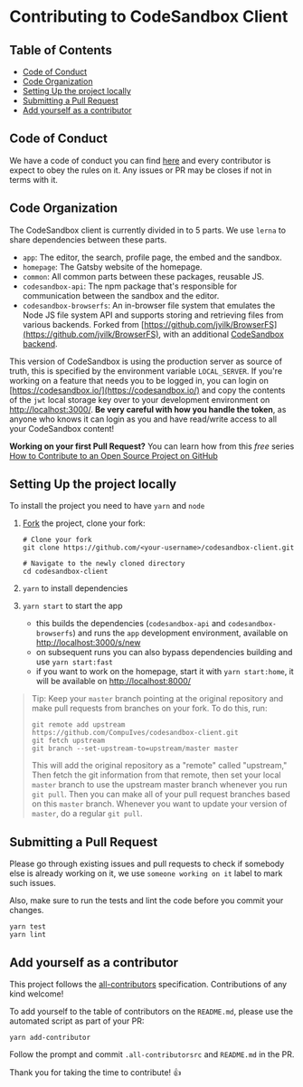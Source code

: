 # Contributing to CodeSandbox Client

## Table of Contents

- [Code of Conduct](#code-of-conduct)
- [Code Organization](#code-organization)
- [Setting Up the project locally](#setting-up-the-project-locally)
- [Submitting a Pull Request](#submitting-a-pull-request)
- [Add yourself as a contributor](#add-yourself-as-a-contributor)

## Code of Conduct

We have a code of conduct you can find [here](https://github.com/CompuIves/codesandbox-client/blob/master/CODE_OF_CONDUCT.md) and every contributor is expect to obey the rules on it. Any issues or PR may be closes if not in terms with it.

## Code Organization

The CodeSandbox client is currently divided in to 5 parts. We use `lerna` to share dependencies between these parts.

- `app`: The editor, the search, profile page, the embed and the sandbox.
- `homepage`: The Gatsby website of the homepage.
- `common`: All common parts between these packages, reusable JS.
- `codesandbox-api`: The npm package that's responsible for communication between the sandbox and the editor.
- `codesandbox-browserfs`: An in-browser file system that emulates the Node JS file system API and supports storing and retrieving files from various backends. Forked from [https://github.com/jvilk/BrowserFS](https://github.com/jvilk/BrowserFS), with an additional [CodeSandbox backend](https://github.com/CompuIves/codesandbox-client/blob/master/standalone-packages/codesandbox-browserfs/src/backend/CodeSandboxFS.ts).

This version of CodeSandbox is using the production server as source of truth, this is specified by the environment variable `LOCAL_SERVER`. If you're working on a feature that needs you to be logged in, you can login on [https://codesandbox.io/](https://codesandbox.io/) and copy the contents of the `jwt` local storage key over to your development environment on [http://localhost:3000/](http://localhost:3000/). **Be very careful with how you handle the token**, as anyone who knows it can login as you and have read/write access to all your CodeSandbox content!

**Working on your first Pull Request?** You can learn how from this _free_ series [How to Contribute to an Open Source Project on GitHub](https://egghead.io/series/how-to-contribute-to-an-open-source-project-on-github)

## Setting Up the project locally

To install the project you need to have `yarn` and `node`

1.  [Fork](https://help.github.com/articles/fork-a-repo/) the project, clone your fork:

    ```
    # Clone your fork
    git clone https://github.com/<your-username>/codesandbox-client.git

    # Navigate to the newly cloned directory
    cd codesandbox-client
    ```

2.  `yarn` to install dependencies
3.  `yarn start` to start the app
    - this builds the dependencies (`codesandbox-api` and `codesandbox-browserfs`) and runs the `app` development environment, available on [http://localhost:3000/s/new](http://localhost:3000/s/new)
    - on subsequent runs you can also bypass dependencies building and use `yarn start:fast`
    - if you want to work on the homepage, start it with `yarn start:home`, it will be available on [http://localhost:8000/](http://localhost:8000/)

> Tip: Keep your `master` branch pointing at the original repository and make
> pull requests from branches on your fork. To do this, run:
>
> ```
> git remote add upstream https://github.com/CompuIves/codesandbox-client.git
> git fetch upstream
> git branch --set-upstream-to=upstream/master master
> ```
>
> This will add the original repository as a "remote" called "upstream,"
> Then fetch the git information from that remote, then set your local `master`
> branch to use the upstream master branch whenever you run `git pull`.
> Then you can make all of your pull request branches based on this `master`
> branch. Whenever you want to update your version of `master`, do a regular
> `git pull`.

## Submitting a Pull Request

Please go through existing issues and pull requests to check if somebody else is already working on it, we use `someone working on it` label to mark such issues.

Also, make sure to run the tests and lint the code before you commit your changes.

```
yarn test
yarn lint
```

## Add yourself as a contributor

This project follows the [all-contributors](https://github.com/kentcdodds/all-contributors) specification. Contributions of any kind welcome!

To add yourself to the table of contributors on the `README.md`, please use the
automated script as part of your PR:

```
yarn add-contributor
```

Follow the prompt and commit `.all-contributorsrc` and `README.md` in the PR.

Thank you for taking the time to contribute! :+1:
